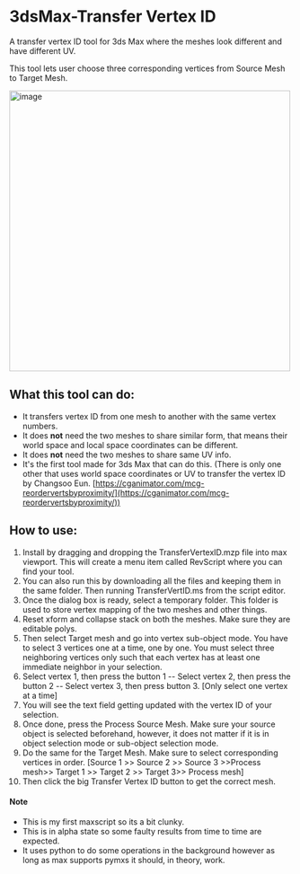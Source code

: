 # 3dsMax-Transfer Vertex ID

A transfer vertex ID tool for 3ds Max where the meshes look different and have different UV.

This tool lets user choose three corresponding vertices from Source Mesh to Target Mesh.

<img width="500" alt="image" src="https://github.com/revoconner/3dsMax-TransferVertexID/assets/88772846/bfa41c30-3f7c-45e1-8dcb-aa95e4da681d">


## What this tool can do:

* It transfers vertex ID from one mesh to another with the same vertex numbers.
* It does **not** need the two meshes to share similar form, that means their world space and local space coordinates can be different.
* It does **not** need the two meshes to share same UV info.
* It's the first tool made for 3ds Max that can do this.  (There is only one other that uses world space coordinates or UV to transfer the vertex ID by Changsoo Eun. [https://cganimator.com/mcg-reordervertsbyproximity/](https://cganimator.com/mcg-reordervertsbyproximity/))

## How to use:

1. Install by dragging and dropping the TransferVertexID.mzp file into max viewport. This will create a menu item called RevScript where you can find your tool.
2. You can also run this by downloading all the files and keeping them in the same folder. Then running TransferVertID.ms from the script editor.
3. Once the dialog box is ready, select a temporary folder. This folder is used to store vertex mapping of the two meshes and other things.
4. Reset xform and collapse stack on both the meshes. Make sure they are editable polys.
5. Then select Target mesh and go into vertex sub-object mode. You have to select 3 vertices one at a time, one by one. You must select three neighboring vertices only such that each vertex has at least one immediate neighbor in your selection.
6. Select vertex 1, then press the button 1 -- Select vertex 2, then press the button 2 -- Select vertex 3, then press button 3. [Only select one vertex at a time]
7. You will see the text field getting updated with the vertex ID of your selection.
8. Once done, press the Process Source Mesh. Make sure your source object is selected beforehand, however, it does not matter if it is in object selection mode or sub-object selection mode.
9. Do the same for the Target Mesh. Make sure to select corresponding vertices in order. [Source 1 >> Source 2 >> Source 3 >>Process mesh>> Target 1 >> Target 2 >> Target 3>> Process mesh]
10. Then click the big Transfer Vertex ID button to get the correct mesh.


#### Note

* This is my first maxscript so its a bit clunky.
* This is in alpha state so some faulty results from time to time are expected.
* It uses python to do some operations in the background however as long as max supports pymxs it should, in theory, work.
